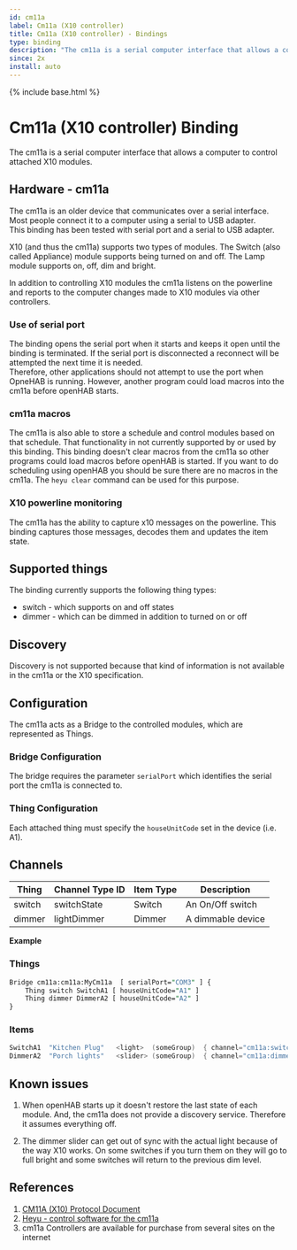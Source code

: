 ```yaml
---
id: cm11a
label: Cm11a (X10 controller)
title: Cm11a (X10 controller) - Bindings
type: binding
description: "The cm11a is a serial computer interface that allows a computer to control attached X10 modules."
since: 2x
install: auto
---
```


<!-- Attention authors: Do not edit directly. Please add your changes to the appropriate source repository -->

{% include base.html %}

# Cm11a (X10 controller) Binding

The cm11a is a serial computer interface that allows a computer to control attached X10 modules.

## Hardware - cm11a

The cm11a is an older device that communicates over a serial interface.
Most people connect it to a computer using a serial to USB adapter.  
This binding has been tested with serial port and a serial to USB adapter.

X10 (and thus the cm11a) supports two types of modules.
The Switch (also called Appliance) module supports being turned on and off.
The Lamp module supports on, off, dim and bright.

In addition to controlling X10 modules the cm11a listens on the powerline and reports to the computer changes made to X10 modules via other controllers.

### Use of serial port

The binding opens the serial port when it starts and keeps it open until the binding is terminated.
If the serial port is disconnected a reconnect will be attempted the next time it is needed.  
Therefore, other applications should not attempt to use the port when OpneHAB is running.
However, another program could load macros into the cm11a before openHAB starts.

### cm11a macros

The cm11a is also able to store a schedule and control modules based on that schedule.
That functionality in not currently supported by or used by this binding.
This binding doesn't clear macros from the cm11a so other programs could load macros before openHAB is started.
If you want to do scheduling using openHAB you should be sure there are no macros in the cm11a.
The `heyu clear` command can be used for this purpose.

### X10 powerline monitoring

The cm11a has the ability to capture x10 messages on the powerline.
This binding captures those messages, decodes them and updates the item state.

## Supported things

The binding currently supports the following thing types:

- switch - which supports on and off states
- dimmer - which can be dimmed in addition to turned on or off

## Discovery

Discovery is not supported because that kind of information is not available in the cm11a or the X10 specification.

## Configuration

The cm11a acts as a Bridge to the controlled modules, which are represented as Things.

### Bridge Configuration

The bridge requires the parameter `serialPort` which identifies the serial port the cm11a is connected to.

### Thing Configuration

Each attached thing must specify the `houseUnitCode` set in the device (i.e. A1).

## Channels

| Thing  | Channel Type ID | Item Type | Description        |
|--------|-----------------|-----------|--------------------|
| switch | switchState     | Switch    | An On/Off switch   |
| dimmer | lightDimmer     | Dimmer    | A dimmable  device |

**Example**

### Things

```perl
Bridge cm11a:cm11a:MyCm11a  [ serialPort="COM3" ] {
    Thing switch SwitchA1 [ houseUnitCode="A1" ]
    Thing dimmer DimmerA2 [ houseUnitCode="A2" ]
}
```

### Items

```java
SwitchA1  "Kitchen Plug"   <light>  (someGroup)  { channel="cm11a:switch:MyCm11a:SwitchA1:switchstatus" }
DimmerA2  "Porch lights"   <slider> (someGroup)  { channel="cm11a:dimmer:MyCm11a:DimmerA2:lightlevel" }
```

## Known issues

1.  When openHAB starts up it doesn't restore the last state of each module.
And, the cm11a does not provide a discovery service. Therefore it assumes everything off.

2.  The dimmer slider can get out of sync with the actual light because of the way X10 works.
On some switches if you turn them on they will go to full bright and some switches will return to the previous dim level.

## References

1. [CM11A (X10) Protocol Document](http://wanderingsamurai.net/electronics/cm11a-x10-protocol-document)
2. [Heyu - control software for the cm11a](http://www.heyu.org/)
3. cm11a Controllers are available for purchase from several sites on the internet
